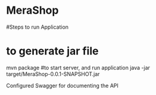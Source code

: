 # MeraShop

#Steps to run Application

# to generate jar file
mvn package
#to start server, and run application
java -jar target/MeraShop-0.0.1-SNAPSHOT.jar

Configured Swagger for documenting the API 
